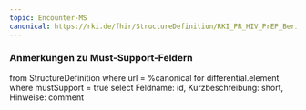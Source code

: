 ```yaml
---
topic: Encounter-MS
canonical: https://rki.de/fhir/StructureDefinition/RKI_PR_HIV_PrEP_Bericht_Encounter_General
---
```


### Anmerkungen zu Must-Support-Feldern

<fql>
from
	StructureDefinition
where 
    url = %canonical
for differential.element
where mustSupport = true
select
	Feldname: id, Kurzbeschreibung: short, Hinweise: comment
</fql>

